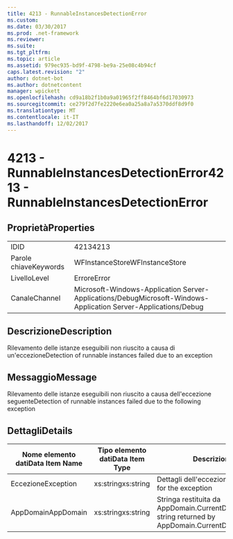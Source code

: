 ```yaml
---
title: 4213 - RunnableInstancesDetectionError
ms.custom: 
ms.date: 03/30/2017
ms.prod: .net-framework
ms.reviewer: 
ms.suite: 
ms.tgt_pltfrm: 
ms.topic: article
ms.assetid: 979ec935-bd9f-4798-be9a-25e08c4b94cf
caps.latest.revision: "2"
author: dotnet-bot
ms.author: dotnetcontent
manager: wpickett
ms.openlocfilehash: cd9a18b2f1b0a9a01965f2ff8464bf6d17030973
ms.sourcegitcommit: ce279f2d7fe2220e6ea0a25a8a7a5370ddf8d9f0
ms.translationtype: MT
ms.contentlocale: it-IT
ms.lasthandoff: 12/02/2017
---
```

# <a name="4213---runnableinstancesdetectionerror"></a><span data-ttu-id="8fc99-102">4213 - RunnableInstancesDetectionError</span><span class="sxs-lookup"><span data-stu-id="8fc99-102">4213 - RunnableInstancesDetectionError</span></span>
## <a name="properties"></a><span data-ttu-id="8fc99-103">Proprietà</span><span class="sxs-lookup"><span data-stu-id="8fc99-103">Properties</span></span>  
  
|||  
|-|-|  
|<span data-ttu-id="8fc99-104">ID</span><span class="sxs-lookup"><span data-stu-id="8fc99-104">ID</span></span>|<span data-ttu-id="8fc99-105">4213</span><span class="sxs-lookup"><span data-stu-id="8fc99-105">4213</span></span>|  
|<span data-ttu-id="8fc99-106">Parole chiave</span><span class="sxs-lookup"><span data-stu-id="8fc99-106">Keywords</span></span>|<span data-ttu-id="8fc99-107">WFInstanceStore</span><span class="sxs-lookup"><span data-stu-id="8fc99-107">WFInstanceStore</span></span>|  
|<span data-ttu-id="8fc99-108">Livello</span><span class="sxs-lookup"><span data-stu-id="8fc99-108">Level</span></span>|<span data-ttu-id="8fc99-109">Errore</span><span class="sxs-lookup"><span data-stu-id="8fc99-109">Error</span></span>|  
|<span data-ttu-id="8fc99-110">Canale</span><span class="sxs-lookup"><span data-stu-id="8fc99-110">Channel</span></span>|<span data-ttu-id="8fc99-111">Microsoft-Windows-Application Server-Applications/Debug</span><span class="sxs-lookup"><span data-stu-id="8fc99-111">Microsoft-Windows-Application Server-Applications/Debug</span></span>|  
  
## <a name="description"></a><span data-ttu-id="8fc99-112">Descrizione</span><span class="sxs-lookup"><span data-stu-id="8fc99-112">Description</span></span>  
 <span data-ttu-id="8fc99-113">Rilevamento delle istanze eseguibili non riuscito a causa di un'eccezione</span><span class="sxs-lookup"><span data-stu-id="8fc99-113">Detection of runnable instances failed due to an exception</span></span>  
  
## <a name="message"></a><span data-ttu-id="8fc99-114">Messaggio</span><span class="sxs-lookup"><span data-stu-id="8fc99-114">Message</span></span>  
 <span data-ttu-id="8fc99-115">Rilevamento delle istanze eseguibili non riuscito a causa dell'eccezione seguente</span><span class="sxs-lookup"><span data-stu-id="8fc99-115">Detection of runnable instances failed due to the following exception</span></span>  
  
## <a name="details"></a><span data-ttu-id="8fc99-116">Dettagli</span><span class="sxs-lookup"><span data-stu-id="8fc99-116">Details</span></span>  
  
|<span data-ttu-id="8fc99-117">Nome elemento dati</span><span class="sxs-lookup"><span data-stu-id="8fc99-117">Data Item Name</span></span>|<span data-ttu-id="8fc99-118">Tipo elemento dati</span><span class="sxs-lookup"><span data-stu-id="8fc99-118">Data Item Type</span></span>|<span data-ttu-id="8fc99-119">Descrizione</span><span class="sxs-lookup"><span data-stu-id="8fc99-119">Description</span></span>|  
|--------------------|--------------------|-----------------|  
|<span data-ttu-id="8fc99-120">Eccezione</span><span class="sxs-lookup"><span data-stu-id="8fc99-120">Exception</span></span>|<span data-ttu-id="8fc99-121">xs:string</span><span class="sxs-lookup"><span data-stu-id="8fc99-121">xs:string</span></span>|<span data-ttu-id="8fc99-122">Dettagli dell'eccezione.</span><span class="sxs-lookup"><span data-stu-id="8fc99-122">The exception details for the exception</span></span>|  
|<span data-ttu-id="8fc99-123">AppDomain</span><span class="sxs-lookup"><span data-stu-id="8fc99-123">AppDomain</span></span>|<span data-ttu-id="8fc99-124">xs:string</span><span class="sxs-lookup"><span data-stu-id="8fc99-124">xs:string</span></span>|<span data-ttu-id="8fc99-125">Stringa restituita da AppDomain.CurrentDomain.FriendlyName.</span><span class="sxs-lookup"><span data-stu-id="8fc99-125">The string returned by AppDomain.CurrentDomain.FriendlyName.</span></span>|

